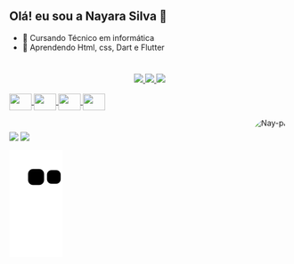 ## Olá! eu sou a Nayara Silva 👋

- 🌱 Cursando Técnico em informática
- 🎒 Aprendendo Html, css, Dart e Flutter

#

<div align="center">
  <a href="https://github.com/NayaraSilvaS">
  <img height="150em" src="https://github-readme-stats.vercel.app/api?username=NayaraSilvaS&show_icons=true&theme=dracula&include_all_commits=true&count_private=true"/>
  <img height="150em" src="https://github-readme-stats.vercel.app/api/top-langs/?username=NayaraSilvaS&layout=compact&langs_count=7&theme=dracula"/>
  <img height="150em" src="http://github-readme-streak-stats.herokuapp.com?user=NayaraSilvaS&theme=dracula&hide_border=true&date_format=j%2Fn%5B%2FY%5D"/>
</div>

  <div style="display: inline_block"><br>
  <img align="center" alt="" height="30" width="40" src="https://cdn.jsdelivr.net/gh/devicons/devicon/icons/html5/html5-original.svg">
  <img align="center" alt="" height="30" width="40" src="https://cdn.jsdelivr.net/gh/devicons/devicon/icons/css3/css3-original.svg">
  <img align="center" alt="" height="30" width="40" src="https://cdn.jsdelivr.net/gh/devicons/devicon/icons/dart/dart-original.svg" />
  <img align="center" alt="" height="30" width="40" src="https://cdn.jsdelivr.net/gh/devicons/devicon/icons/flutter/flutter-original.svg" />

  <img align="right" alt="Nay-pic" height="150" style="border-radius:50px;"
  src="https://user-images.githubusercontent.com/99221251/153727272-794fc968-2571-4e6e-b821-b5ecc85733d3.gif">
</div>
  
  #
  
<div> 
  <a href="https://www.instagram.com/nayara.silva.s/" target="_blank"><img src="https://img.shields.io/badge/-Instagram-%23E4405F?style=for-the-badge&logo=instagram&logoColor=white" target="_blank"></a>
  <a href="https://www.linkedin.com/in/nayara-silva-6b5957230/" target="_blank"><img src="https://img.shields.io/badge/-LinkedIn-%230077B5?style=for-the-badge&logo=linkedin&logoColor=white" target="_blank"></a> 

 
  ![Snake animation](https://github.com/NayaraSilvaS/NayaraSilvaS/blob/output/github-contribution-grid-snake.svg)
 
</div>
